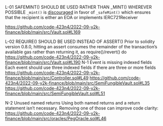 L-01 SAFEMINT() SHOULD BE USED RATHER THAN _MINT() WHEREVER POSSIBLE
`_mint()` is [discouraged](https://github.com/OpenZeppelin/openzeppelin-contracts/blob/d4d8d2ed9798cc3383912a23b5e8d5cb602f7d4b/contracts/token/ERC721/ERC721.sol#L271) in favor of `_safeMint()` which ensures that the recipient is either an EOA or implements IERC721Receiver

https://github.com/code-423n4/2022-09-y2k-finance/blob/main/src/Vault.sol#L169

L-02 REQUIRE() SHOULD BE USED INSTEAD OF ASSERT()
Prior to solidity version 0.8.0, hitting an assert consumes the remainder of the transaction’s available gas rather than returning it, as require()/revert() do
https://github.com/code-423n4/2022-09-y2k-finance/blob/main/src/Vault.sol#L190
N-1  Event is missing indexed fields
Each event should use three indexed fields if there are three or more fields
https://github.com/code-423n4/2022-09-y2k-finance/blob/main/src/Controller.sol#L49
https://github.com/code-423n4/2022-09-y2k-finance/blob/main/src/SemiFungibleVault.sol#L35
https://github.com/code-423n4/2022-09-y2k-finance/blob/main/src/SemiFungibleVault.sol#L51

N-2 Unused named returns
Using both named returns and a return statement isn’t necessary. Removing one of those can improve code clarity:
https://github.com/code-423n4/2022-09-y2k-finance/blob/main/src/oracles/PegOracle.sol#L46
